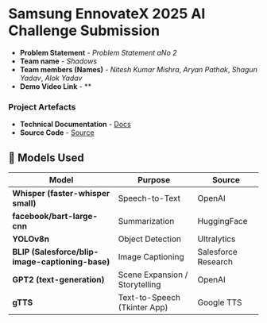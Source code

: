
# Samsung EnnovateX 2025 AI Challenge Submission

- **Problem Statement** - *Problem Statement aNo 2*
- **Team name** - *Shadows*
- **Team members (Names)** - *Nitesh Kumar Mishra*, *Aryan Pathak*, *Shagun Yadav*, *Alok Yadav* 
- **Demo Video Link** - **


### Project Artefacts

- **Technical Documentation** - [Docs](docs)
- **Source Code** - [Source](src) 
## 🧠 Models Used

| Model                                         | Purpose                          | Source              |
|-----------------------------------------------|----------------------------------|---------------------|
| **Whisper (faster-whisper small)**            | Speech-to-Text                   | OpenAI              |
| **facebook/bart-large-cnn**                   | Summarization                    | HuggingFace         |
| **YOLOv8n**                                   | Object Detection                 | Ultralytics         |
| **BLIP (Salesforce/blip-image-captioning-base)** | Image Captioning                | Salesforce Research |
| **GPT2 (text-generation)**                    | Scene Expansion / Storytelling    | OpenAI              |
| **gTTS**                                      | Text-to-Speech (Tkinter App)     | Google TTS          |


